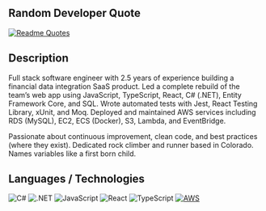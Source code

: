 ## Random Developer Quote
[![Readme Quotes](https://quotes-github-readme.vercel.app/api?type=horizontal&theme=dark)](https://github.com/piyushsuthar/github-readme-quotes)

## Description
Full stack software engineer with 2.5 years of experience building a financial data integration SaaS product. Led a complete rebuild of the team’s web app using JavaScript, TypeScript, React, C# (.NET), Entity Framework Core, and SQL. Wrote automated tests with Jest, React Testing Library, xUnit, and Moq. Deployed and maintained AWS services including RDS (MySQL), EC2, ECS (Docker), S3, Lambda, and EventBridge.

Passionate about continuous improvement, clean code, and best practices (where they exist). Dedicated rock climber and runner based in Colorado. Names variables like a first born child.

## Languages / Technologies
![C#](https://img.shields.io/badge/C%23-239120?style=for-the-badge&logo=c-sharp&logoColor=white) ![.NET](https://img.shields.io/badge/.NET-512BD4?style=for-the-badge&logo=dotnet&logoColor=white) ![JavaScript](https://img.shields.io/badge/JavaScript-323330?style=for-the-badge&logo=javascript&logoColor=F7DF1E) ![React](https://img.shields.io/badge/React-20232A?style=for-the-badge&logo=react&logoColor=61DAFB) ![TypeScript](https://img.shields.io/badge/TypeScript-007ACC?style=for-the-badge&logo=typescript&logoColor=white) [![AWS](https://img.shields.io/badge/AWS-%23FF9900.svg?style=for-the-badge&logo=amazon-web-services&logoColor=white)](#)
